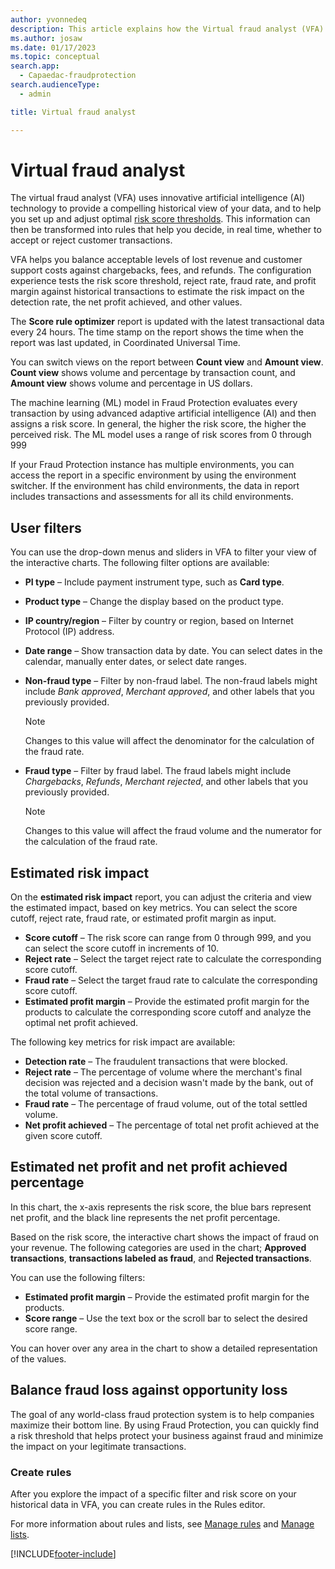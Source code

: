 ```yaml
---
author: yvonnedeq
description: This article explains how the Virtual fraud analyst (VFA) in Microsoft Dynamics 365 Fraud Protection helps you set up and adjust risk score thresholds.
ms.author: josaw
ms.date: 01/17/2023
ms.topic: conceptual
search.app: 
  - Capaedac-fraudprotection
search.audienceType:
  - admin

title: Virtual fraud analyst

---
```


# Virtual fraud analyst

The virtual fraud analyst (VFA) uses innovative artificial intelligence (AI) technology to provide a compelling historical view of your data, and to help you set up and adjust optimal [risk score thresholds](scorecard.md). This information can then be transformed into rules that help you decide, in real time, whether to accept or reject customer transactions.

VFA helps you balance acceptable levels of lost revenue and customer support costs against chargebacks, fees, and refunds. The configuration experience tests the risk score threshold, reject rate, fraud rate, and profit margin against historical transactions to estimate the risk impact on the detection rate, the net profit achieved, and other values.

The **Score rule optimizer** report is updated with the latest transactional data every 24 hours. The time stamp on the report shows the time when the report was last updated, in Coordinated Universal Time.

You can switch views on the report between **Count view** and **Amount view**. **Count view** shows volume and percentage by transaction count, and **Amount view** shows volume and percentage in US dollars.

The machine learning (ML) model in Fraud Protection evaluates every transaction by using advanced adaptive artificial intelligence (AI) and then assigns a risk score. In general, the higher the risk score, the higher the perceived risk. The ML model uses a range of risk scores from 0 through 999

If your Fraud Protection instance has multiple environments, you can access the report in a specific environment by using the environment switcher. If the environment has child environments, the data in report includes transactions and assessments for all its child environments.

## User filters

You can use the drop-down menus and sliders in VFA to filter your view of the interactive charts. The following filter options are available:

- **PI type** – Include payment instrument type, such as **Card type**.
- **Product type** – Change the display based on the product type.
- **IP country/region** – Filter by country or region, based on Internet Protocol (IP) address.
- **Date range** – Show transaction data by date. You can select dates in the calendar, manually enter dates, or select date ranges.
- **Non-fraud type** – Filter by non-fraud label. The non-fraud labels might include *Bank approved*, *Merchant approved*, and other labels that you previously provided.

    > [!NOTE]
    > Changes to this value will affect the denominator for the calculation of the fraud rate.

- **Fraud type** – Filter by fraud label. The fraud labels might include *Chargebacks*, *Refunds*, *Merchant rejected*, and other labels that you previously provided.

    > [!NOTE]
    > Changes to this value will affect the fraud volume and the numerator for the calculation of the fraud rate.

## Estimated risk impact

On the **estimated risk impact** report, you can adjust the criteria and view the estimated impact, based on key metrics. You can select the score cutoff, reject rate, fraud rate, or estimated profit margin as input.

- **Score cutoff** – The risk score can range from 0 through 999, and you can select the score cutoff in increments of 10.
- **Reject rate** – Select the target reject rate to calculate the corresponding score cutoff.
- **Fraud rate** – Select the target fraud rate to calculate the corresponding score cutoff.
- **Estimated profit margin** – Provide the estimated profit margin for the products to calculate the corresponding score cutoff and analyze the optimal net profit achieved.

The following key metrics for risk impact are available:

- **Detection rate** – The fraudulent transactions that were blocked.
- **Reject rate** – The percentage of volume where the merchant's final decision was rejected and a decision wasn't made by the bank, out of the total volume of transactions.
- **Fraud rate** – The percentage of fraud volume, out of the total settled volume.
- **Net profit achieved** – The percentage of total net profit achieved at the given score cutoff.

## Estimated net profit and net profit achieved percentage

In this chart, the x-axis represents the risk score, the blue bars represent net profit, and the black line represents the net profit percentage.

Based on the risk score, the interactive chart shows the impact of fraud on your revenue. The following categories are used in the chart; **Approved transactions**, **transactions labeled as fraud**, and **Rejected transactions**.

You can use the following filters:

- **Estimated profit margin** – Provide the estimated profit margin for the products.
- **Score range** – Use the text box or the scroll bar to select the desired score range.

You can hover over any area in the chart to show a detailed representation of the values.

## Balance fraud loss against opportunity loss

The goal of any world-class fraud protection system is to help companies maximize their bottom line. By using Fraud Protection, you can quickly find a risk threshold that helps protect your business against fraud and minimize the impact on your legitimate transactions.

### Create rules

After you explore the impact of a specific filter and risk score on your historical data in VFA, you can create rules in the Rules editor.

For more information about rules and lists, see [Manage rules](rules.md) and [Manage lists](lists.md).

[!INCLUDE[footer-include](includes/footer-banner.md)]
